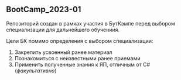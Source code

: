 ## BootCamp_2023-01

Репозиторий создан в рамках участия в БутКэмпе перед выбором специализации для дальнейшего обучениия.

Цели БК помимо определения с выбором специализации:

1. Закрепить усвоенный ранее материал
2. Познакомиться с неизвестными ранее приемами
3. Применить полученные знания к ЯП, отличным от C# (_факультативно_)

